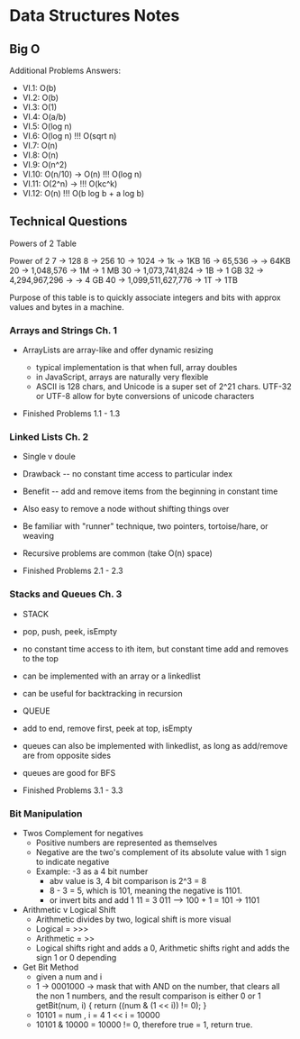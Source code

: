 # Data Structures Notes

## Big O

Additional Problems Answers:
- VI.1: O(b) 
- VI.2: O(b)
- VI.3: O(1)
- VI.4: O(a/b) 
- VI.5: O(log n)
- VI.6: O(log n) !!! O(sqrt n)
- VI.7: O(n)
- VI.8: O(n)
- VI.9: O(n^2)
- VI.10: O(n/10) -> O(n) !!! O(log n) 
- VI.11: O(2^n) -> !!! O(kc^k)
- VI.12: O(n) !!! O(b log b + a log b)

## Technical Questions

Powers of 2 Table

Power of 2
7 -> 128
8 -> 256
10 -> 1024 -> 1k -> 1KB
16 -> 65,536 -> -> 64KB
20 -> 1,048,576 -> 1M -> 1 MB
30 -> 1,073,741,824 -> 1B -> 1 GB
32 -> 4,294,967,296 ->  -> 4 GB
40 -> 1,099,511,627,776 -> 1T -> 1TB

Purpose of this table is to quickly associate integers and bits with approx values and bytes in a machine. 

### Arrays and Strings Ch. 1

- ArrayLists are array-like and offer dynamic resizing
  - typical implementation is that when full, array doubles
  - in JavaScript, arrays are naturally very flexible
  - ASCII is 128 chars, and Unicode is a super set of 2^21 chars. UTF-32 or UTF-8 allow for byte conversions of unicode characters

- Finished Problems 1.1 - 1.3

### Linked Lists Ch. 2

- Single v doule
- Drawback -- no constant time access to particular index
- Benefit -- add and remove items from the beginning in constant time
- Also easy to remove a node without shifting things over 
- Be familiar with "runner" technique, two pointers, tortoise/hare, or weaving
- Recursive problems are common (take O(n) space)

- Finished Problems 2.1 - 2.3

### Stacks and Queues Ch. 3
- STACK
- pop, push, peek, isEmpty
- no constant time access to ith item, but constant time add and removes to the top
- can be implemented with an array or a linkedlist 
- can be useful for backtracking in recursion
- QUEUE
- add to end, remove first, peek at top, isEmpty
- queues can also be implemented with linkedlist, as long as add/remove are from opposite sides
- queues are good for BFS

- Finished Problems 3.1 - 3.3 

### Bit Manipulation
- Twos Complement for negatives 
  - Positive numbers are represented as themselves
  - Negative are the two's complement of its absolute value with 1 sign to indicate negative
  - Example: -3 as a 4 bit number 
    - abv value is 3, 4 bit comparison is 2^3 = 8
    - 8 - 3 = 5, which is 101, meaning the negative is 1101.
    - or invert bits and add 1 11 = 3 011 --> 100 + 1 = 101 -> 1101
- Arithmetic v Logical Shift
  - Arithmetic divides by two, logical shift is more visual
  - Logical = >>> 
  - Arithmetic = >> 
  - Logical shifts right and adds a 0, Arithmetic shifts right and adds the sign 1 or 0 depending
- Get Bit Method
  - given a num and i
  - 1 -> 0001000 -> mask that with AND on the number, that clears all the non 1 numbers, and the result comparison is either 0 or 1
  getBit(num, i) {
    return ((num & (1 << i)) != 0);
  }
  - 10101 = num , i = 4 
  1 << i = 10000
  - 10101 & 10000 = 10000 != 0, therefore true = 1, return true. 
